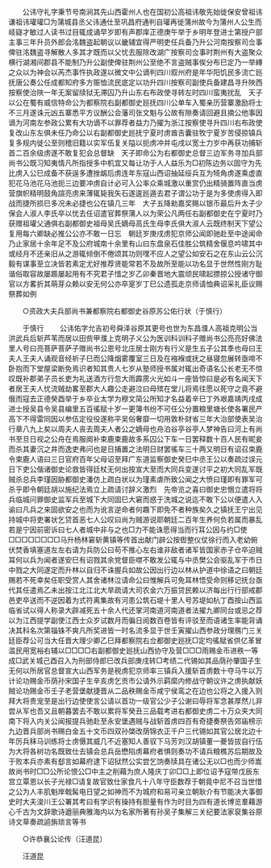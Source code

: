 <!-- { "loadSidebar": true } -->
　　公讳守礼字秉节号南涧其先山西霍州人也在国初公高祖讳敬先始徙保安曾祖讳谦祖讳瓘瓘□为蒲城县丞父讳通仕至巩昌府通判自瓘再徙蒲州故今为蒲州人公生而岐嶷才敏过人读书过目辄成诵早岁即有声郡庠正德庚午举于乡明年登进士第授户部主事三年升员外郎会洺魏盗起朝议以畿辅宜得严明吏任兵备乃升公河南按察司佥事俾驻洺魏盗寻解散人多其才既而以父忧去服除改湖广按察司佥事时荆州有大盗聚众横行湖湘间郡县不能制乃升公副使俾驻荆州公至绝不言盗贼事俟分布巳定乃一举縳之众以为神会以芮杰事忤执政遂以微文中公谪判四川叙州府是年华阳饥民多流亡廵抚唐公奏公任成都知府多方赈恤流民底定以功升四川按察司副使兵备建昌寻升陜西按察使治陜一年无案留牍狱无滞囚乃升山东右布政使寻转左时四川蛮夷扰乱　天子以公在蜀有威信特命公为都察院右副都御史廵抚四川公单车入蜀亲历营寨激励将士不三月遂诛元凶五寨悉平方议酬公会藩司张文魁与公故有隙奏请回避且摘公他事因谪为河南左参政公累有大功谪不以罪荐者益力乃擢为浙江按察使寻升四川右布政使复改山东左俱未任乃命公以右副都御史廵抚宁夏时虏酋吉囊驻牧宁夏岁苦侵掠镇兵复多规内徙公至则稽旧籍以实军伍复关隘以扼虏冲并屯戌以宽士力岁中再获功捕斩首二百余级虏遂不敢复犯会总督缺　天子即命公为右都御史总督三边军务寻加兵部尚书公既习知夷情凡所指授多中机宜又每让功于人人益乐为□初陈边务以固守为先比虏入公巳成备不获逞多遭挫衂后虏连年东寇山西诏抽延绥兵互为犄角虏遂乘虚直犯花马池花马池扼三边要冲虏自计必可入公率众乘城激以重赏仍出精骑置阵直当虏营旗帜精明鼓角諠亮虏来薄辄毙我矢石遂逡廵遁去君子谓公功于是为多使虏得入即战而捷所损巳多况未必捷也公在镇几三年　大子五降勑嘉奖赐以银币最后升太子少保会人淑人李氏卒以忧去任诏遣官葬祭蒲人以为荣公凡两任右副都御史在宁夏时乃获赠祖瓘父通俱右副都御史祖母吴氏嫡母高氏生母李氏俱大淑人云既终制天下望公复用每六卿缺必推公公亦不敢一日忘　朝廷岁庚戌虏犯京师公闻即驰赴至中途闻命乃止家居十余年足不及公府城南十余里有山曰东盘泉石佳胜公筑精舍偃息吟啸其中或经月不还亲旧从之游辄倾倒不倦颂其功则嘿不应人之望公如安石之在东山云公沉毅有谋事至立决皆若素定尤好推荐贤能常若不及故所至能以功名显于世然性刚方耻谐俗取容故屡踬屡起用有不究君子惜之岁乙卯秦晋地大震顽民啸起摽掠公授诸守御官以方畧折其萌芽众赖以安无何公亦卒寔岁丁巳公遗孤走京师请恤典诏采礼臣议赐祭葬如例 

　　○资政大夫兵部尚书兼都察院右都御史谷原苏公佑行状（于慎行） 

　　于慎行 
　　公讳佑字允吉初号舜泽谷原其更号也世为东昌濮人高祖克明公当洪武兵后斩芦苇而居以田赀甲濮上克明子义公为医训科训科子赠尚书公亮亮好佛法里人号曰亮菩萨菩萨子赠尚书公恩号北庄居士刚方有行义是生五子公其季也母曰王夫人王夫人诵观音经祈子巳而公降烟雾覆室三日及在襁褓或抚之昼寝忽展转亟啼不卧抱而下堂屋梁断免焉识者知其贵人七岁从塾师授书属对辄出奇语名公长老无不惊叹既补郡弟子员长吏为礼送酒方行忽大雨霹雳火光如斗一座皆惊曰是必有名闻天下者居王夫人忧流贼劫畧至郡大人趣公走避泣曰母殡在堂儿将焉往愿以死守之竟不避俄而寇去正德癸酉举于乡卒业太学为穆文简公所知才名益着辛巳丁外艰嘉靖丙戌成进士授吴县令吴县编里五百徭赋十岁一更簿书纷不可任公分置粮里塘长使各署民产高下不得雷同因以参伍定役役遂称平吴俗奢靡一切用敦朴财省三年大治部使表吴治行章八九上矣以周夫人丧去周夫人者公之嫡母也舟泊谷亭谷亭人梦神告曰河上有尚书至旦日视之公舟在焉服阕补束鹿束鹿故多系囚公下车一日罢释数十百人民有昵妾而杀其妻沉之井而逸吏弗问也是日捕置之法明日财罢徭车三十两又明日有诏召束鹿令束鹿人语曰三日官府百年父母诏至拜广东道监察御史癸巳中丞王公以奏疏过误元日下吏公偕诸御史论救皆得廷杖无何出按宣大至而大同兵变遂讨平之初大同乱军既贼杀总兵李瑾因胁都御史潘仿上疏白状以为瑾素虐所致公闻之大愤曰瑾即有罪军可杀乎即令朝廷胡以施纪法焉立上疏请讨辞义激烈　先帝览之喜曰御史忠悃立遣将将兵临城问罪御史监军兵至城下大同固巳大窘而惑于洗城之说迄不敢下公以便遣人入谕曰凡兵之来固欲安之也而为讹言逆命者何趣下即免不者种族矣久之镇抚王宁出见持城中将吏署状乞贷首恶七人公叹曰尚为贼游说耶朝廷二百年生养何负若属而暴乱若是宁因前密诉曰七人者城中非与之也□力不能诛愿得当而行耳公因与约□使□□□□□□□□马升杨林窘斩黄镇等传首出献门辟公按辔整仪仗徐行而入老幼俯伏焚香填塞道左左右请为兵防公曰苟不推心左右谁非敌者诸军皆国家赤子仓卒迫贼耳何以兵为闻者遂安巳有诏戮其余党督臣噤不敢发公辄与中丞樊公会驱乱军于市日中戮之大同遂定而升林以自归不诛握兵如故公因出行边以林从护道中徐语之曰朝廷赐若不死幸矣任职受赏人其舍诸林泣请命公曰惟解兵可免耳林悟受命则移记抚台亟代其任遣焉乙未出按江北江北大旱疏请大司农金六万振贷民赖以济每出行行部戒郡邑吏卒送而不逆因着为式符离集故有河患公筑石堤十里人号苏堤如杭丁酉按山西监临省试以得人称录大辟减死五十余人代还掌河南道河南道者法擢九卿同台或忌之荐以为江西提学副使江西士众岁试数月而徧日阅数百卷皆有评驳至而语诸生率能背诵决其科名次第锱铢不爽凡所奖进皆一时名流多显于世壬寅擢山西参政分理鴈门三关廷臣荐公可当大任晋大理少卿乙巳拜都察院右佥都御史廵抚□定均徭赋省供亿革冒滥民用宽裕右辅以□□□□右副都御史廵抚山西协守及营□□□雨赐金币进秩一等成□武关城己酉召入为刑部侍郎巳改兵部庚戌转□考绩二代锡如其品荫孙肇国子生无何以所居官总督宣大山西军务是税虏犯京师率三镇兵入援斩首虏数十夺马牛以万计论功赐金币荫孙宋国子生辛亥虏乞贡市公请外示羁縻内修战守朝议许之虏执献妖贼论功赐金币壬子老营堡献捷晋从二品秩赐金币咸宁侯鸾之在边也公将之入援入则拜大将贵宠至是出行边使使言公请以首功一级官公少子公谢曰辱将军念甚厚然儿非尝从军也吾又且朝暮罢去不敢以累将军癸丑三品载考进右都御史虏二十万众夹大同南下将入内关公闻报提兵驰赴至永安堡遇贼与战斩首虏四百有奇捷奏祭告郊庙榜示九边晋兵部尚书赐白金五十文币四双孙棨改荫锦衣正千户三代锡如其官公居北边十年厉兵秣马训练将士虏慑其威几不近塞知人善驭下马芳刘汉胡镇董一夔皆拔自行伍为大将各树功名既致仕去镇会总兵岳懋陷虏幕府者惧则奏功不请兵粮樵苏后期故及于败本兵亦素有郄言如幕府逮下诏狱然公实尝乞饷奏牍具在诸公无以□也而少师嵩故尚书时□□公所论恨公□中主之削藉为庶人隆庆丁卯□□上即位诏予寇带戊辰东宫立覃恩以长子光禄□请复故官致仕家食凡十八年守臣数荐于朝竟中尼不召当世惜之公为人丰肌魁岸戟髯电日望之如神而不为城府和易可亲立朝耿介有节能决大事御史时大夫浚川王公署其考曰有学识有操持有胆量有作为时目为四有道长博览羣藉游心千古为文辞歌诗遒丽典雅海内以为名家所著有孙吴子集解三关纪要法家裒集谷原诗文草奏疏逌旃琐言等书 

　　○许恭襄公论传（汪道昆） 

　　汪道昆 

